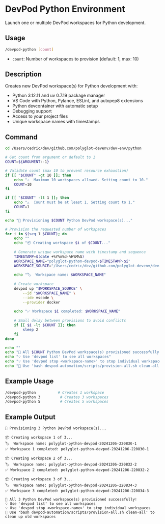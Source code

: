 # DevPod Python Environment

Launch one or multiple DevPod workspaces for Python development.

## Usage

```bash
/devpod-python [count]
```

- `count`: Number of workspaces to provision (default: 1, max: 10)

## Description

Creates new DevPod workspace(s) for Python development with:
- Python 3.12.11 and uv 0.7.19 package manager
- VS Code with Python, Pylance, ESLint, and autopep8 extensions
- Python devcontainer with automatic setup
- Debugging support
- Access to your project files
- Unique workspace names with timestamps

## Command

```bash
cd /Users/cedric/dev/github.com/polyglot-devenv/dev-env/python

# Get count from argument or default to 1
COUNT=${ARGUMENT:-1}

# Validate count (max 10 to prevent resource exhaustion)
if [[ "$COUNT" -gt 10 ]]; then
    echo "⚠️  Maximum 10 workspaces allowed. Setting count to 10."
    COUNT=10
fi

if [[ "$COUNT" -lt 1 ]]; then
    echo "⚠️  Count must be at least 1. Setting count to 1."
    COUNT=1
fi

echo "🐍 Provisioning $COUNT Python DevPod workspace(s)..."

# Provision the requested number of workspaces
for i in $(seq 1 $COUNT); do
    echo ""
    echo "📦 Creating workspace $i of $COUNT..."
    
    # Generate unique workspace name with timestamp and sequence
    TIMESTAMP=$(date +%Y%m%d-%H%M%S)
    WORKSPACE_NAME="polyglot-python-devpod-$TIMESTAMP-$i"
    WORKSPACE_SOURCE="/Users/cedric/dev/github.com/polyglot-devenv/dev-env/python"
    
    echo "🏷️  Workspace name: $WORKSPACE_NAME"
    
    # Create workspace
    devpod up "$WORKSPACE_SOURCE" \
        --id "$WORKSPACE_NAME" \
        --ide vscode \
        --provider docker
    
    echo "✅ Workspace $i completed: $WORKSPACE_NAME"
    
    # Small delay between provisions to avoid conflicts
    if [[ $i -lt $COUNT ]]; then
        sleep 2
    fi
done

echo ""
echo "🎉 All $COUNT Python DevPod workspace(s) provisioned successfully!"
echo "💡 Use 'devpod list' to see all workspaces"
echo "💡 Use 'devpod stop <workspace-name>' to stop individual workspaces"
echo "🧹 Use 'bash devpod-automation/scripts/provision-all.sh clean-all' to clean up old workspaces"
```

## Example Usage

```bash
/devpod-python          # Creates 1 workspace
/devpod-python 3         # Creates 3 workspaces  
/devpod-python 5         # Creates 5 workspaces
```

## Example Output

```
🐍 Provisioning 3 Python DevPod workspace(s)...

📦 Creating workspace 1 of 3...
🏷️  Workspace name: polyglot-python-devpod-20241206-220830-1
✅ Workspace 1 completed: polyglot-python-devpod-20241206-220830-1

📦 Creating workspace 2 of 3...
🏷️  Workspace name: polyglot-python-devpod-20241206-220832-2
✅ Workspace 2 completed: polyglot-python-devpod-20241206-220832-2

📦 Creating workspace 3 of 3...
🏷️  Workspace name: polyglot-python-devpod-20241206-220834-3
✅ Workspace 3 completed: polyglot-python-devpod-20241206-220834-3

🎉 All 3 Python DevPod workspace(s) provisioned successfully!
💡 Use 'devpod list' to see all workspaces
💡 Use 'devpod stop <workspace-name>' to stop individual workspaces
🧹 Use 'bash devpod-automation/scripts/provision-all.sh clean-all' to clean up old workspaces
```